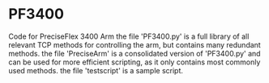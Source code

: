 # PF3400
Code for PreciseFlex 3400 Arm
the file 'PF3400.py' is a full library of all relevant TCP methods for controlling the arm, but contains many redundant methods.
the file 'PreciseArm' is a consolidated version of 'PF3400.py' and can be used for more efficient scripting, as it only contains most commonly used methods.
the file 'testscript' is a sample script.
